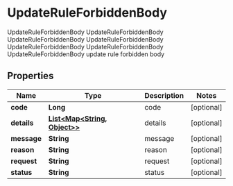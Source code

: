 

# UpdateRuleForbiddenBody

UpdateRuleForbiddenBody UpdateRuleForbiddenBody UpdateRuleForbiddenBody UpdateRuleForbiddenBody UpdateRuleForbiddenBody UpdateRuleForbiddenBody UpdateRuleForbiddenBody update rule forbidden body
## Properties

Name | Type | Description | Notes
------------ | ------------- | ------------- | -------------
**code** | **Long** | code |  [optional]
**details** | [**List&lt;Map&lt;String, Object&gt;&gt;**](Map.md) | details |  [optional]
**message** | **String** | message |  [optional]
**reason** | **String** | reason |  [optional]
**request** | **String** | request |  [optional]
**status** | **String** | status |  [optional]



